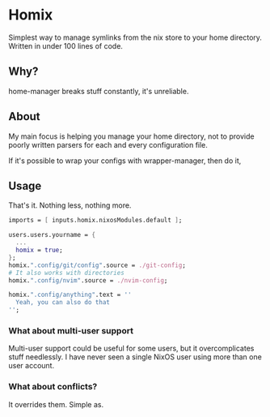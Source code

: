 # Homix

Simplest way to manage symlinks from the nix store to your home directory. Written in under 100 lines of code.

## Why?

home-manager breaks stuff constantly, it's unreliable. 

## About

My main focus is helping you manage your home directory, not to provide poorly written parsers
for each and every configuration file.

If it's possible to wrap your configs with wrapper-manager, then do it,

## Usage

That's it. Nothing less, nothing more.

```nix
imports = [ inputs.homix.nixosModules.default ];

users.users.yourname = {
  ...
  homix = true;
};
homix.".config/git/config".source = ./git-config;
# It also works with directories
homix.".config/nvim".source = ./nvim-config;

homix.".config/anything".text = ''
  Yeah, you can also do that
'';
```

### What about multi-user support

Multi-user support could be useful for some users, but it overcomplicates stuff needlessly. I have never seen a single NixOS user using more than one user account.

### What about conflicts?

It overrides them. Simple as. 

